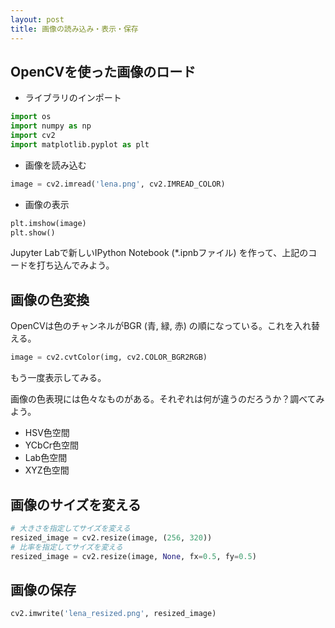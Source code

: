 ```yaml
---
layout: post
title: 画像の読み込み・表示・保存
---
```


## OpenCVを使った画像のロード

* ライブラリのインポート

```python
import os
import numpy as np
import cv2
import matplotlib.pyplot as plt
```

* 画像を読み込む

```python
image = cv2.imread('lena.png', cv2.IMREAD_COLOR)
```

* 画像の表示

```python
plt.imshow(image)
plt.show()
```

Jupyter Labで新しいIPython Notebook (*.ipnbファイル) を作って、上記のコードを打ち込んでみよう。


## 画像の色変換

OpenCVは色のチャンネルがBGR (青, 緑, 赤) の順になっている。これを入れ替える。

```python
image = cv2.cvtColor(img, cv2.COLOR_BGR2RGB)
```

もう一度表示してみる。

画像の色表現には色々なものがある。それぞれは何が違うのだろうか？調べてみよう。

* HSV色空間
* YCbCr色空間
* Lab色空間
* XYZ色空間


## 画像のサイズを変える

```python
# 大きさを指定してサイズを変える
resized_image = cv2.resize(image, (256, 320))
# 比率を指定してサイズを変える
resized_image = cv2.resize(image, None, fx=0.5, fy=0.5)
```

## 画像の保存

```python
cv2.imwrite('lena_resized.png', resized_image)
```